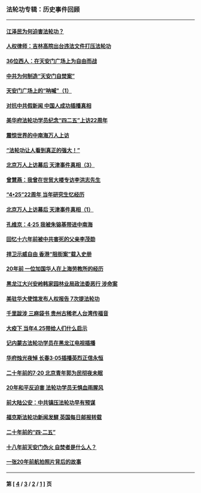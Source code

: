 ### 法轮功专辑：历史事件回顾
---
#### [江泽民为何迫害法轮功？](../../pages/nf5793/n13876324.md?07080430) 
#### [人权律师：吉林高院出台违法文件打压法轮功](../../pages/nf5793/n13825665.md?07080430) 
#### [36位西人：在天安门广场上为自由而战](../../pages/nf5793/n13390029.md?07080430) 
#### [中共为何制造“天安门自焚案”](../../pages/nf5793/n13183270.md?07080430) 
#### [天安门广场上的“呐喊”（1）](../../pages/nf5793/n13105277.md?07080430) 
#### [对抗中共假新闻 中国人成功插播真相](../../pages/nf5793/n12910618.md?07080430) 
#### [美华府法轮功学员纪念“四二五”上访22周年](../../pages/nf5793/n12904445.md?07080430) 
#### [震惊世界的中南海万人上访](../../pages/nf5793/n12903976.md?07080430) 
#### [“法轮功让人看到真正的强大！”](../../pages/nf5793/n12903195.md?07080430) 
#### [北京万人上访幕后 天津事件真相（3）](../../pages/nf5793/n12902807.md?07080430) 
#### [曾慧燕：我曾在世贸大楼专访李洪志先生](../../pages/nf5793/n12898729.md?07080430) 
#### [“4•25”22周年 当年研究生忆经历](../../pages/nf5793/n12894152.md?07080430) 
#### [北京万人上访幕后 天津事件真相（1）](../../pages/nf5793/n12885174.md?07080430) 
#### [孔维京：4·25 我被朱镕基带进中南海](../../pages/nf5793/n12864987.md?07080430) 
#### [回忆十六年前被中共害死的父亲李茂勋](../../pages/nf5793/n12880270.md?07080430) 
#### [捍卫示威自由 香港“阻街案”载入史册](../../pages/nf5793/n12811245.md?07080430) 
#### [20年前 一位加国华人在上海劳教所的经历](../../pages/nf5793/n12707932.md?07080430) 
#### [黑龙江大兴安岭韩家园林业局政法委恶行 涉命案](../../pages/nf5793/n12622815.md?07080430) 
#### [美驻华大使馆发布人权报告 7次提法轮功](../../pages/nf5793/n12520541.md?07080430) 
#### [千里跋涉 三麻袋书 贵州古稀老人台湾传福音](../../pages/nf5793/n12198750.md?07080430) 
#### [大疫下 当年4.25带给人们什么启示](../../pages/nf5793/n12058565.md?07080430) 
#### [记内蒙古法轮功学员在黑龙江电视插播](../../pages/nf5793/n11699194.md?07080430) 
#### [华府烛光夜悼 长春3·05插播英烈正信永恒](../../pages/nf5793/n11397432.md?07080430) 
#### [二十年前的7·20 北京青年郭为民彻夜未眠](../../pages/nf5793/n11354195.md?07080430) 
#### [20年和平反迫害 法轮功学员无惧血雨腥风](../../pages/nf5793/n11348279.md?07080430) 
#### [前大陆公安：中共镇压法轮功早有预谋](../../pages/nf5793/n11352168.md?07080430) 
#### [福克斯法轮功新闻发酵  英国每日邮报转载](../../pages/nf5793/n11285952.md?07080430) 
#### [二十年前的“四·二五”](../../pages/nf5793/n11207639.md?07080430) 
#### [十八年前天安门伪火 自焚者是什么人？](../../pages/nf5793/n10996556.md?07080430) 
#### [一张20年前航拍照片背后的故事](../../pages/nf5793/n10693797.md?07080430) 

---
#### 第 [ [4](./4.md?07080430) / [3](./3.md?07080430) / [2](./2.md?07080430) / [1](./1.md?07080430) ] 页
